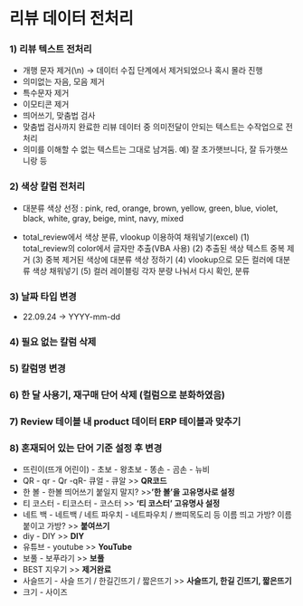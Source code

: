 # 리뷰 데이터 전처리

### 1) 리뷰 텍스트 전처리

- 개행 문자 제거(\n) → 데이터 수집 단계에서 제거되었으나 혹시 몰라 진행
- 의미없는 자음, 모음 제거
- 특수문자 제거
- 이모티콘 제거
- 띄어쓰기, 맞춤법 검사
- 맞춤법 검사까지 완료한 리뷰 데이터 중 의미전달이 안되는 텍스트는 수작업으로 전처리
- 의미를 이해할 수 없는 텍스트는 그대로 남겨둠.
예) 잘 초가햇브니다, 잘 듀가햇쓰니랑 등

### 2) 색상 칼럼 전처리

- 대분류 색상 선정
    : pink, red, orange, brown, yellow, green, blue, violet, black, white, gray, beige, mint, navy, mixed
    
- total_review에서 색상 분류, vlookup 이용하여 채워넣기(excel)
    (1) total_review의 color에서 글자만 추출(VBA 사용)
    (2) 추출된 색상 텍스트 중복 제거
    (3) 중복 제거된 색상에 대분류 색상 정하기
    (4) vlookup으로 모든 컬러에 대분류 색상 채워넣기
    (5) 컬러 레이블링 각자 분량 나눠서 다시 확인, 분류

### 3) 날짜 타입 변경

- 22.09.24 → YYYY-mm-dd

### 4) 필요 없는 칼럼 삭제

### 5) 칼럼명 변경

### 6) 한 달 사용기, 재구매 단어 삭제 (컬럼으로 분화하였음)

### 7) Review 테이블 내 product 데이터 ERP 테이블과 맞추기

### 8) 혼재되어 있는 단어 기준 설정 후 변경
- 뜨린이(뜨개 어린이) - 초보 - 왕초보 - 똥손 - 곰손 - 뉴비
- QR - qr - Qr -qR- 큐얼 - 큐알 >> **QR코드**
- 한 볼 - 한볼 띄어쓰기 붙일지 말지? >>**’한 볼’을 고유명사로 설정**
- 티 코스터 - 티코스터 - 코스터 >> **‘티 코스터’ 고유명사 설정**
- 네트 백 - 네트백 / 네트 파우치 - 네트파우치 / 쁘띠목도리 등 이름 띄고 가방? 이름 붙이고 가방? >> **붙여쓰기**
- diy - DIY >> **DIY**
- 유튜브 - youtube >>  **YouTube**
- 보풀 - 보푸라기 >> **보풀**
- BEST 지우기  >> **제거완료**
- 사슬뜨기 - 사슬 뜨기 / 한길긴뜨기 / 짧은뜨기 >> **사슬뜨기, 한길 긴뜨기, 짧은뜨기**
- 크기 - 사이즈
